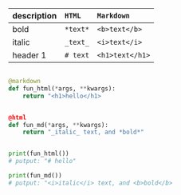 
|   description   |   `HTML`    |     `Markdown`     |   
| ------          | :------     |   :----            | 
|   bold          | `*text*`    |   `<b>text</b>`    | 
|   italic        | `_text_`    |   `<i>text</i>`    | 
|   header 1      | `# text`    |   `<h1>text</h1>`  | 



```python

@markdown
def fun_html(*args, **kwargs):
    return "<h1>hello</h1>


@html
def fun_md(*args, **kwargs):
    return "_italic_ text, and *bold*"


print(fun_html())
# putput: "# hello"

print(fun_md())
# putput: "<i>italic</i> text, and <b>bold</b>

```